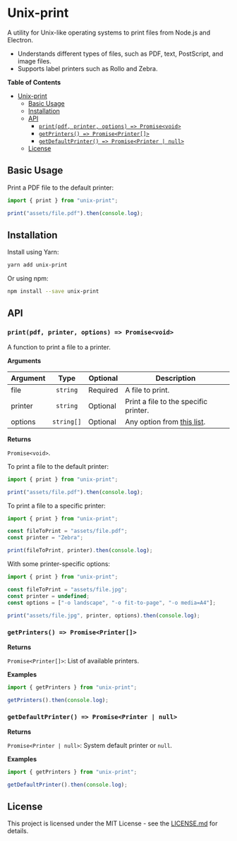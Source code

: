 # Unix-print

A utility for Unix-like operating systems to print files from Node.js and Electron.

- Understands different types of files, such as PDF, text, PostScript, and image files.
- Supports label printers such as Rollo and Zebra.

<!-- START doctoc generated TOC please keep comment here to allow auto update -->
<!-- DON'T EDIT THIS SECTION, INSTEAD RE-RUN doctoc TO UPDATE -->

**Table of Contents**

- [Unix-print](#unix-print)
  - [Basic Usage](#basic-usage)
  - [Installation](#installation)
  - [API](#api)
    - [`print(pdf, printer, options) => Promise<void>`](#printpdf-printer-options--promisevoid)
    - [`getPrinters() => Promise<Printer[]>`](#getprinters--promiseprinter)
    - [`getDefaultPrinter() => Promise<Printer | null>`](#getdefaultprinter--promiseprinter--null)
  - [License](#license)

<!-- END doctoc generated TOC please keep comment here to allow auto update -->

## Basic Usage

Print a PDF file to the default printer:

```javascript
import { print } from "unix-print";

print("assets/file.pdf").then(console.log);
```

## Installation

Install using Yarn:

```bash
yarn add unix-print
```

Or using npm:

```bash
npm install --save unix-print
```

## API

### `print(pdf, printer, options) => Promise<void>`

A function to print a file to a printer.

**Arguments**

| Argument |    Type    | Optional | Description                                                                                                                                                    |
| -------- | :--------: | -------- | -------------------------------------------------------------------------------------------------------------------------------------------------------------- |
| file     |  `string`  | Required | A file to print.                                                                                                                                               |
| printer  |  `string`  | Optional | Print a file to the specific printer.                                                                                                                          |
| options  | `string[]` | Optional | Any option from [this list](https://www.computerhope.com/unix/ulp.htm). |

**Returns**

`Promise<void>`.

To print a file to the default printer:

```javascript
import { print } from "unix-print";

print("assets/file.pdf").then(console.log);
```

To print a file to a specific printer:

```javascript
import { print } from "unix-print";

const fileToPrint = "assets/file.pdf";
const printer = "Zebra";

print(fileToPrint, printer).then(console.log);
```

With some printer-specific options:

```javascript
import { print } from "unix-print";

const fileToPrint = "assets/file.jpg";
const printer = undefined;
const options = ["-o landscape", "-o fit-to-page", "-o media=A4"];

print("assets/file.jpg", printer, options).then(console.log);
```

### `getPrinters() => Promise<Printer[]>`

**Returns**

`Promise<Printer[]>`: List of available printers.

**Examples**

```javascript
import { getPrinters } from "unix-print";

getPrinters().then(console.log);
```

### `getDefaultPrinter() => Promise<Printer | null>`

**Returns**

`Promise<Printer | null>`: System default printer or `null`.

**Examples**

```javascript
import { getPrinters } from "unix-print";

getDefaultPrinter().then(console.log);
```

## License

This project is licensed under the MIT License - see the [LICENSE.md](LICENSE) for details.
